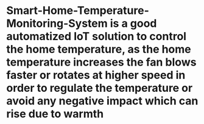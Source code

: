 # Smart-Home-Temperature-Monitoring-System is a good automatized IoT solution to control the home temperature, as the home temperature increases the fan blows faster or rotates at higher speed in order to regulate the temperature or avoid any negative impact which can rise due to warmth
